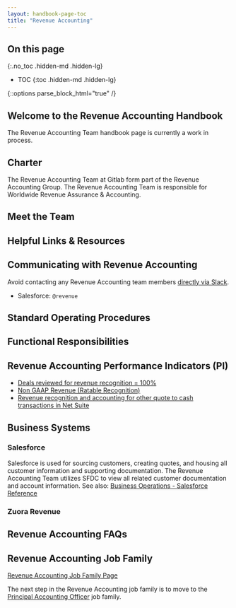 ```yaml
---
layout: handbook-page-toc
title: "Revenue Accounting"
---
```


## On this page
{:.no_toc .hidden-md .hidden-lg}

- TOC
{:toc .hidden-md .hidden-lg}

<link rel="stylesheet" type="text/css" href="/stylesheets/biztech.css" />

{::options parse_block_html="true" /}

## Welcome to the Revenue Accounting Handbook 

The Revenue Accounting Team handbook page is currently a work in process.

## Charter

The Revenue Accounting Team at Gitlab form part of the Revenue Accounting Group. The Revenue Accounting Team is responsible for Worldwide Revenue Assurance & Accounting.

## Meet the Team

## Helpful Links & Resources

## Communicating with Revenue Accounting

Avoid contacting any Revenue Accounting team members [directly via Slack](https://about.gitlab.com/handbook/communication/#avoid-direct-messages).

* Salesforce: `@revenue`

## Standard Operating Procedures

## Functional Responsibilities

## Revenue Accounting Performance Indicators (PI)

* [Deals reviewed for revenue recognition = 100%](/handbook/finance/accounting/#deals-reviewed-for-revenue-recognition--100)
* [Non GAAP Revenue (Ratable Recognition)](/handbook/finance/accounting/#non-gaap-revenue-ratable-recognition)
* [Revenue recognition and accounting for other quote to cash transactions in Net Suite](/handbook/finance/accounting/#8-revenue-recognition-and-accounting-for-other-quote-to-cash-transactions-in-net-suite)

## Business Systems

### Salesforce

Salesforce is used for sourcing customers, creating quotes, and housing all customer information and supporting documentation. The Revenue Accounting Team utilizes SFDC to view all related customer documentation and account information.
See also: [Business Operations - Salesforce Reference](https://about.gitlab.com/handbook/sales/field-operations/sfdc/) 

### Zuora Revenue

## Revenue Accounting FAQs

## Revenue Accounting Job Family

[Revenue Accounting Job Family Page](https://about.gitlab.com/job-families/finance/revenue-accounting/)

The next step in the Revenue Accounting job family is to move to the [Principal Accounting Officer](https://handbook.gitlab.com/job-families/finance/pao-jf/) job family. 


